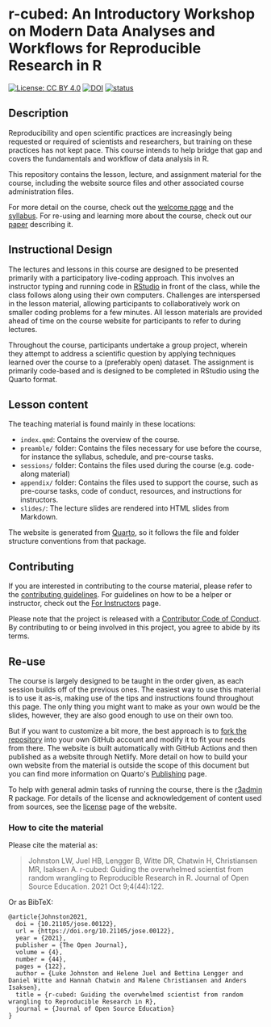 # r-cubed: An Introductory Workshop on Modern Data Analyses and Workflows for Reproducible Research in R

[![License: CC BY
4.0](https://img.shields.io/badge/License-CC%20BY%204.0-lightgrey.svg)](https://creativecommons.org/licenses/by/4.0/)
[![DOI](https://zenodo.org/badge/DOI/10.5281/zenodo.3921893.svg)](https://doi.org/10.5281/zenodo.3921893)
[![status](https://jose.theoj.org/papers/21c31bd9b6cd58e154de3f7b44d527b2/status.svg)](https://jose.theoj.org/papers/21c31bd9b6cd58e154de3f7b44d527b2)

## Description

Reproducibility and open scientific practices are increasingly being
requested or required of scientists and researchers, but training on
these practices has not kept pace. This course intends to help bridge
that gap and covers the fundamentals and workflow of data analysis in R.

This repository contains the lesson, lecture, and assignment material
for the course, including the website source files and other associated
course administration files.

For more detail on the course, check out the [welcome
page](https://r-cubed-intro.rostools.org/) and the
[syllabus](https://r-cubed-intro.rostools.org/preamble/syllabus.html).
For re-using and learning more about the course, check out our
[paper](paper.md) describing it.

## Instructional Design

The lectures and lessons in this course are designed to be presented
primarily with a participatory live-coding approach. This involves an
instructor typing and running code in
[RStudio](https://posit.co/products/open-source/rstudio/) in front of
the class, while the class follows along using their own computers.
Challenges are interspersed in the lesson material, allowing
participants to collaboratively work on smaller coding problems for a
few minutes. All lesson materials are provided ahead of time on the
course website for participants to refer to during lectures.

Throughout the course, participants undertake a group project, wherein
they attempt to address a scientific question by applying techniques
learned over the course to a (preferably open) dataset. The assignment
is primarily code-based and is designed to be completed in RStudio using
the Quarto format.

## Lesson content

The teaching material is found mainly in these locations:

-   `index.qmd`: Contains the overview of the course.
-   `preamble/` folder: Contains the files necessary for use before the
    course, for instance the syllabus, schedule, and pre-course tasks.
-   `sessions/` folder: Contains the files used during the course (e.g.
    code-along material)
-   `appendix/` folder: Contains the files used to support the course,
    such as pre-course tasks, code of conduct, resources, and
    instructions for instructors.
-   `slides/`: The lecture slides are rendered into HTML slides from
    Markdown.

The website is generated from [Quarto](https://quarto.org/), so it
follows the file and folder structure conventions from that package.

## Contributing

If you are interested in contributing to the course material, please
refer to the [contributing guidelines](CONTRIBUTING.md). For guidelines
on how to be a helper or instructor, check out the [For
Instructors](https://r-cubed-intro.rostools.org/for-instructors.html)
page.

Please note that the project is released with a [Contributor Code of
Conduct](CODE_OF_CONDUCT.md). By contributing to or being involved in
this project, you agree to abide by its terms.

## Re-use

The course is largely designed to be taught in the order given, as each
session builds off of the previous ones. The easiest way to use this
material is to use it as-is, making use of the tips and instructions
found throughout this page. The only thing you might want to make as
your own would be the slides, however, they are also good enough to use
on their own too.

But if you want to customize a bit more, the best approach is to [fork
the repository](https://github.com/rostools/r-cubed-intro/fork/) into
your own GitHub account and modify it to fit your needs from there. The
website is built automatically with GitHub Actions and then published as
a website through Netlify. More detail on how to build your own website
from the material is outside the scope of this document but you can find
more information on Quarto's
[Publishing](https://quarto.org/docs/publishing/) page.

To help with general admin tasks of running the course, there is the
[r3admin](https://github.com/rostools/r3admin) R package. For details of
the license and acknowledgement of content used from sources, see the
[license](https://r-cubed-intro.rostools.org/license.html) page of the
website.

### How to cite the material

Please cite the material as:

> Johnston LW, Juel HB, Lengger B, Witte DR, Chatwin H, Christiansen MR,
> Isaksen A. r-cubed: Guiding the overwhelmed scientist from random
> wrangling to Reproducible Research in R. Journal of Open Source
> Education. 2021 Oct 9;4(44):122.

Or as BibTeX:

```         
@article{Johnston2021,
  doi = {10.21105/jose.00122},
  url = {https://doi.org/10.21105/jose.00122},
  year = {2021},
  publisher = {The Open Journal},
  volume = {4},
  number = {44},
  pages = {122},
  author = {Luke Johnston and Helene Juel and Bettina Lengger and Daniel Witte and Hannah Chatwin and Malene Christiansen and Anders Isaksen},
  title = {r-cubed: Guiding the overwhelmed scientist from random wrangling to Reproducible Research in R},
  journal = {Journal of Open Source Education}
}
```
